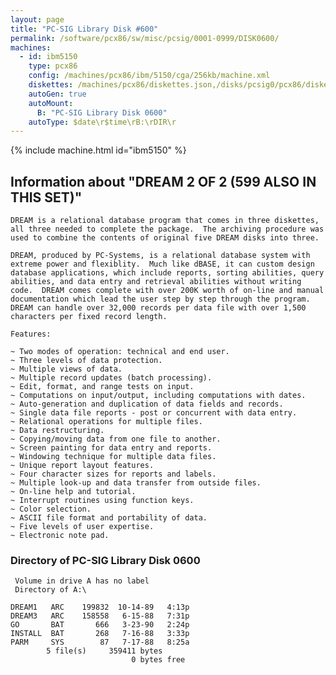```yaml
---
layout: page
title: "PC-SIG Library Disk #600"
permalink: /software/pcx86/sw/misc/pcsig/0001-0999/DISK0600/
machines:
  - id: ibm5150
    type: pcx86
    config: /machines/pcx86/ibm/5150/cga/256kb/machine.xml
    diskettes: /machines/pcx86/diskettes.json,/disks/pcsig0/pcx86/diskettes.json
    autoGen: true
    autoMount:
      B: "PC-SIG Library Disk 0600"
    autoType: $date\r$time\rB:\rDIR\r
---
```


{% include machine.html id="ibm5150" %}

## Information about "DREAM 2 OF 2 (599 ALSO IN THIS SET)"

    DREAM is a relational database program that comes in three diskettes,
    all three needed to complete the package.  The archiving procedure was
    used to combine the contents of original five DREAM disks into three.
    
    DREAM, produced by PC-Systems, is a relational database system with
    extreme power and flexiblity.  Much like dBASE, it can custom design
    database applications, which include reports, sorting abilities, query
    abilities, and data entry and retrieval abilities without writing
    code.  DREAM comes complete with over 200K worth of on-line and manual
    documentation which lead the user step by step through the program.
    DREAM can handle over 32,000 records per data file with over 1,500
    characters per fixed record length.
    
    Features:
    
    ~ Two modes of operation: technical and end user.
    ~ Three levels of data protection.
    ~ Multiple views of data.
    ~ Multiple record updates (batch processing).
    ~ Edit, format, and range tests on input.
    ~ Computations on input/output, including computations with dates.
    ~ Auto-generation and duplication of data fields and records.
    ~ Single data file reports - post or concurrent with data entry.
    ~ Relational operations for multiple files.
    ~ Data restructuring.
    ~ Copying/moving data from one file to another.
    ~ Screen painting for data entry and reports.
    ~ Windowing technique for multiple data files.
    ~ Unique report layout features.
    ~ Four character sizes for reports and labels.
    ~ Multiple look-up and data transfer from outside files.
    ~ On-line help and tutorial.
    ~ Interrupt routines using function keys.
    ~ Color selection.
    ~ ASCII file format and portability of data.
    ~ Five levels of user expertise.
    ~ Electronic note pad.

### Directory of PC-SIG Library Disk 0600

     Volume in drive A has no label
     Directory of A:\

    DREAM1   ARC    199832  10-14-89   4:13p
    DREAM3   ARC    158558   6-15-88   7:31p
    GO       BAT       666   3-23-90   2:24p
    INSTALL  BAT       268   7-16-88   3:33p
    PARM     SYS        87   7-17-88   8:25a
            5 file(s)     359411 bytes
                               0 bytes free
